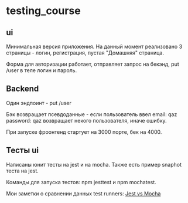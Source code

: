 # testing_course

## ui
Минимальная версия приложения. На данный момент реализовано 3 страницы - логин, регистрация, пустая "Домашняя" страница. 

Форма для авторизации работает, отправляет запрос на бекэнд, put /user в теле логин и пароль.

## Backend
Один эндпоинт - put /user

Бэк возвращает псевдоданные - если пользователь ввел email: qaz password: qaz возвращает некого пользователя, иначе ошибку.

При запуске фроонтенд стартует на 3000 порте, бек на 4000.

## Тесты ui
Написаны юнит тесты на jest  и на mocha. Также есть пример snaphot теста на jest.

Команды для запуска тестов: npm jesttest и npm mochatest.

Мои заметки о сравнении данных test runners: [Jest vs Mocha](https://docs.google.com/document/d/1ulTE9VyNpwI2yN60doqlsrUM3ugssI3IxJV3HlQqFOY/edit?usp=sharing)
